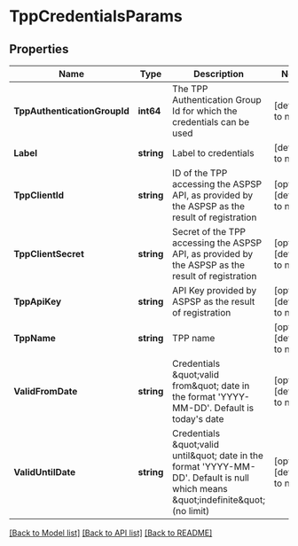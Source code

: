# TppCredentialsParams

## Properties
Name | Type | Description | Notes
------------ | ------------- | ------------- | -------------
**TppAuthenticationGroupId** | **int64** | The TPP Authentication Group Id for which the credentials can be used | [default to null]
**Label** | **string** | Label to credentials | [default to null]
**TppClientId** | **string** | ID of the TPP accessing the ASPSP API, as provided by the ASPSP as the result of registration | [optional] [default to null]
**TppClientSecret** | **string** | Secret of the TPP accessing the ASPSP API, as provided by the ASPSP as the result of registration | [optional] [default to null]
**TppApiKey** | **string** | API Key provided by ASPSP as the result of registration | [optional] [default to null]
**TppName** | **string** | TPP name | [optional] [default to null]
**ValidFromDate** | **string** | Credentials \&quot;valid from\&quot; date in the format &#39;YYYY-MM-DD&#39;. Default is today&#39;s date | [optional] [default to null]
**ValidUntilDate** | **string** | Credentials \&quot;valid until\&quot; date in the format &#39;YYYY-MM-DD&#39;. Default is null which means \&quot;indefinite\&quot; (no limit) | [optional] [default to null]

[[Back to Model list]](../README.md#documentation-for-models) [[Back to API list]](../README.md#documentation-for-api-endpoints) [[Back to README]](../README.md)


